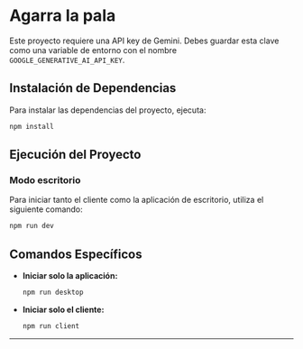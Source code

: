 # Agarra la pala

Este proyecto requiere una API key de Gemini. Debes guardar esta clave como una variable de entorno con el nombre `GOOGLE_GENERATIVE_AI_API_KEY`.

## Instalación de Dependencias

Para instalar las dependencias del proyecto, ejecuta:

```bash
npm install
```

## Ejecución del Proyecto

### Modo escritorio

Para iniciar tanto el cliente como la aplicación de escritorio, utiliza el siguiente comando:

```bash
npm run dev
```

## Comandos Específicos

- **Iniciar solo la aplicación:**

  ```bash
  npm run desktop
  ```

- **Iniciar solo el cliente:**

  ```bash
  npm run client
  ```

---
